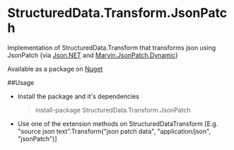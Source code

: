 # StructuredData.Transform.JsonPatch
Implementation of StructuredData.Transform that transforms json using JsonPatch 
{via [Json.NET](http://www.newtonsoft.com/json) and [Marvin.JsonPatch.Dynamic](https://github.com/KevinDockx/JsonPatch.Dynamic)}

Available as a package on [Nuget](https://www.nuget.org/packages/StructuredData.Transform.JsonPatch/)

##Usage

* Install the package and it's dependencies  
   > install-package StructuredData.Transform.JsonPatch
* Use one of the extension methods on StructuredDataTransform
   [E.g. "source json text".Transform("json patch data", "application/json", "jsonPatch")]
   


